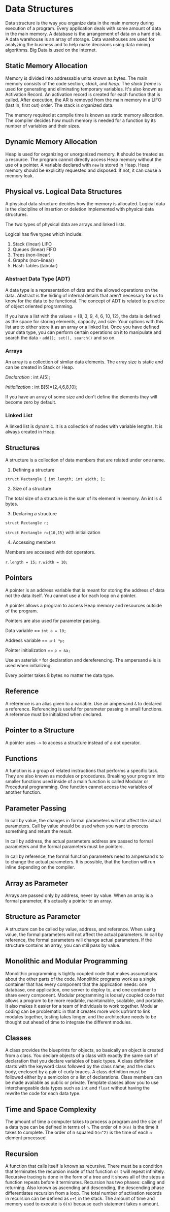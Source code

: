 # Data Structures

Data structure is the way you organize data in the main memory during execution of a program. Every application deals with some amount of data in the main memory. A database is the arrangement of data on a hard disk. A data warehouse is an array of storage. Data warehouses are used for analyzing the business and to help make decisions using data mining algorithms. Big Data is used on the internet.

## Static Memory Allocation

Memory is divided into addressable units known as bytes. The main memory consists of the code section, _stack_, and _heap_. The _stack frame_ is used for generating and eliminating temporary variables. It's also known as Activation Record. An activation record is created for each function that is called. After execution, the AR is removed from the main memory in a LIFO (last in, first out) order. The stack is organized data.

The memory required at compile time is known as static memory allocation. The compiler decides how much memory is needed for a function by its number of variables and their sizes.

## Dynamic Memory Allocation

Heap is used for organizing or unorganized memory. It should be treated as a resource. The program cannot directly access Heap memory without the use of a pointer. A variable declared with `new` is stored in Heap. Heap memory should be explicitly requested and disposed. If not, it can cause a memory leak.

## Physical vs. Logical Data Structures

A physical data structure decides how the memory is allocated. Logical data is the discipline of insertion or deletion implemented with physical data structures.

The two types of physical data are arrays and linked lists.

Logical has five types which include:

1. Stack (linear) LIFO
2. Queues (linear) FIFO
3. Trees (non-linear)
4. Graphs (non-linear)
5. Hash Tables (tabular)

### Abstract Data Type (ADT)

A data type is a representation of data and the allowed operations on the data. Abstract is the hiding of internal details that aren't necessary for us to know for the data to be functional. The concept of ADT is related to practice of object oriented programming.

If you have a list with the values = {8, 3, 9, 4, 6, 10, 12}, the data is defined as the space for storing elements, capacity, and size. Your options with this list are to either store it as an array or a linked list. Once you have defined your data type, you can perform certain operations on it to manipulate and search the data - `add(); set(), search()` and so on.

### Arrays

An array is a collection of similar data elements. The array size is static and can be created in Stack or Heap.

_Declaration_ : int A[5];

_Initialization_ : int B[5]={2,4,6,8,10};

If you have an array of some size and don't define the elements they will become zero by default.

### Linked List

A linked list is dynamic. It is a collection of nodes with variable lengths. It is always created in Heap.

## Structures

A structure is a collection of data members that are related under one name.

1. Defining a structure

`struct Rectangle { int length; int width; };`

2.  Size of a structure

The total size of a structure is the sum of its element in memory. An int is 4 bytes.

3.  Declaring a structure

`struct Rectangle r;`

`struct Rectangle r={10,15}` with initialization

4. Accessing members

Members are accessed with dot operators.

`r.length = 15;`
`r.width = 10;`

## Pointers

A pointer is an address variable that is meant for storing the address of data not the data itself. You cannot use a for each loop on a pointer.

A pointer allows a program to access Heap memory and resources outside of the program.

Pointers are also used for parameter passing.

Data variable == `int a = 10;`

Address variable == `int *p;`

Pointer initialization == `p = &a;`

Use an asterisk `*` for declaration and dereferencing. The ampersand `&` is is used when initializing.

Every pointer takes 8 bytes no matter the data type.

## Reference

A reference is an alias given to a variable. Use an ampersand `&` to declared a reference. Referencing is useful for parameter passing in small functions. A reference must be initialized when declared.

## Pointer to a Structure

A pointer uses `->` to access a structure instead of a dot operator.

## Functions

A function is a group of related instructions that performs a specific task. They are also known as modules or procedures. Breaking your program into smaller functions used inside of a main function is called Modular or Procedural programming. One function cannot access the variables of another function.

## Parameter Passing

In call by value, the changes in formal parameters will not affect the actual parameters. Call by value should be used when you want to process something and return the result.

In call by address, the actual parameters address are passed to formal parameters and the formal parameters must be pointers.

In call by reference, the formal function parameters need to ampersand `&` to to change the actual parameters. It is possible, that the function will run inline depending on the compiler.

## Array as Parameter

Arrays are passed only by address, never by value. When an array is a formal parameter, it's actually a pointer to an array.

## Structure as Parameter

A structure can be called by value, address, and reference. When using value, the formal parameters will not affect the actual parameters. In call by reference, the formal parameters will change actual parameters. If the structure contains an array, you can still pass by value.

## Monolithic and Modular Programming

Monolithic programming is tightly coupled code that makes assumptions about the other parts of the code. Monolithic programs work as a single container that has every component that the application needs: one database, one application, one server to deploy to, and one container to share every component. Modular programming is loosely coupled code that allows a program to be more readable, maintainable, scalable, and portable. It also makes it easier for a team of individuals to work together. Modular coding can be problematic in that it creates more work upfront to link modules together, testing takes longer, and the architecture needs to be thought out ahead of time to integrate the different modules.

## Classes

A class provides the blueprints for objects, so basically an object is created from a class. You declare objects of a class with exactly the same sort of declaration that you declare variables of basic types. A class definition starts with the keyword class followed by the class name; and the class body, enclosed by a pair of curly braces. A class definition must be followed either by a semicolon or a list of declarations. Class members can be made available as public or private. Template classes allow you to use interchangeable data types such as `int` and `float` without having the rewrite the code for each data type.

## Time and Space Complexity

The amount of time a computer takes to process a program and the size of a data type can be defined in terms of `n`. The order of n `O(n)` is the time it takes to complete. The order of n squared `O(n^2)` is the time of each `n` element processed.

## Recursion

A function that calls itself is known as recursive. There must be a condition that terminates the recursion inside of that function or it will repeat infinitely. Recursive tracing is done in the form of a tree and it shows all of the steps a function repeats before it terminates. Recursion has two phases: calling and returning. Also known as ascending and descending, the descending phase differentiates recursion from a loop. The total number of activation records in recursion can be defined as `n+1` in the stack. The amount of time and memory used to execute is `0(n)` because each statement takes `n` amount.
